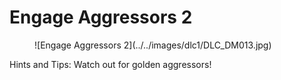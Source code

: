# Engage Aggressors 2

<figure markdown>
![Engage Aggressors 2](../../images/dlc1/DLC_DM013.jpg)
</figure>

Hints and Tips: Watch out for golden aggressors!
